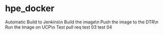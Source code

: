 # hpe_docker

Automatic Build to Jenkins\n
Build the image\n
Push the image to the DTR\n
Run the Image on UCP\n
Test pull req
test 03
test 04
